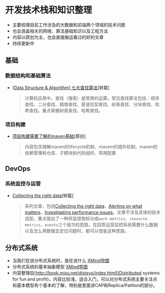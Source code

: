 # 开发技术栈和知识整理
* 主要梳理目前工作涉及的大数据和前端两个领域的技术问题
* 也会涵盖相关的网络、算法基础知识以及工程方法
* 内容以原创为主，也会直接搬运看过的好的文章
* 持续更新中



## 基础

### 数据结构和基础算法
* [[Data Structure & Algorithm] 七大查找算法](http://www.cnblogs.com/maybe2030/p/4715035.html#top)[转载]

  > 计算机应用中，查找（搜索）是常用的运算。常见查找算法包括：顺序查找、二分查找、插值查找、斐波拉契查找、树表查找、分块查找、哈希查找。重点掌握树表查找、哈希查找。


### 项目构建

* [项目构建需要了解的maven基础](./basics/maven-intro.md)[原创]

  > 内容包含理解maven的lifecycle机制、mavem的插件机制、maven的依赖管理和仓库、子模块和代码组织、常用配置

## DevOps

### 系统监控与运营
* [Collecting the right data](https://www.datadoghq.com/blog/monitoring-101-collecting-data/)[转载]
  > 系列文章，包括[Collecting the right data](https://www.datadoghq.com/blog/monitoring-101-collecting-data/)、[Alerting on what matters](https://www.datadoghq.com/blog/monitoring-101-alerting/)、[Investigating performance issues](https://www.datadoghq.com/blog/monitoring-101-investigation/)。文章不涉及具体的技术选型，重点提出了一种将监控指标分成`work metrics`、`resource metrics`、`events`三个层次的思路，在回答运营监控系统需要什么数据以及怎么用数据去定位问题时，都可以借鉴这种思路。

## 分布式系统
* 当我们在说分布式系统时，是在说什么 [XMind导图](./distributed_system)
* 分布式系统的基本抽象模型 [XMind导图](./distributed_system)
* 内容整理自[http://book.mixu.net/distsys/index.html](Distributed systems for fun and profit)，内容比较浅，适合入门，可以对分布式系统主要关注点和基本模型有个基本的了解，特别是里面讲CAP和Replica/Patition的部分。

